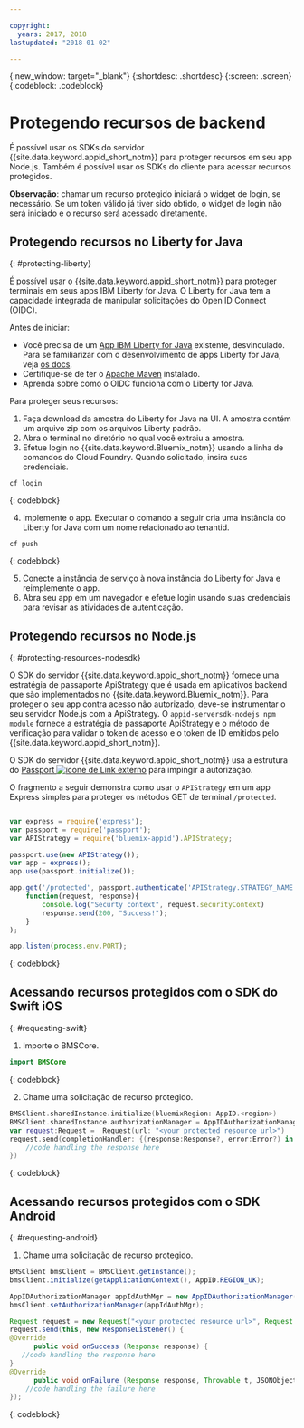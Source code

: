 ```yaml
---

copyright:
  years: 2017, 2018
lastupdated: "2018-01-02"

---
```

{:new_window: target="_blank"}
{:shortdesc: .shortdesc}
{:screen: .screen}
{:codeblock: .codeblock}


# Protegendo recursos de backend

É possível usar os SDKs do servidor {{site.data.keyword.appid_short_notm}} para proteger recursos em seu app Node.js. Também é possível usar os SDKs do cliente para acessar recursos protegidos.

**Observação**: chamar um recurso protegido iniciará o widget de login, se necessário. Se um token válido já tiver sido obtido, o widget de login não será iniciado e o recurso será acessado diretamente.

## Protegendo recursos no Liberty for Java
{: #protecting-liberty}

É possível usar o {{site.data.keyword.appid_short_notm}} para proteger terminais em
seus apps IBM Liberty for Java. O Liberty for Java tem a capacidade integrada de manipular solicitações
do Open ID Connect (OIDC).

Antes de iniciar:
* Você precisa de um [App IBM Liberty for Java](https://console.bluemix.net/catalog/starters/liberty-for-java) existente, desvinculado. Para se familiarizar com o desenvolvimento de
apps Liberty for Java, veja [os docs](/docs/runtimes/liberty/index.html).
* Certifique-se de ter o [Apache Maven](https://maven.apache.org/download.cgi) instalado.
* Aprenda sobre como o OIDC funciona com o Liberty for Java.

Para proteger seus recursos:

1. Faça download da amostra do Liberty for Java na UI. A amostra contém um arquivo zip com
os arquivos Liberty padrão.
2. Abra o terminal no diretório no qual você extraiu a amostra.
3. Efetue login no {{site.data.keyword.Bluemix_notm}} usando a linha de comandos do
Cloud Foundry. Quando solicitado, insira suas credenciais.

  ```
  cf login
  ```
  {: codeblock}

4. Implemente o app. Executar o comando a seguir cria uma instância do Liberty for Java com um nome relacionado ao tenantid.

  ```
  cf push
  ```
  {: codeblock}

5. Conecte a instância de serviço à nova instância do Liberty for Java e reimplemente o app.
6. Abra seu app em um navegador e efetue login usando suas credenciais para revisar as atividades de autenticação.

## Protegendo recursos no Node.js
{: #protecting-resources-nodesdk}

O SDK do servidor {{site.data.keyword.appid_short_notm}} fornece uma estratégia de passaporte ApiStrategy que é usada em aplicativos backend que são implementados no {{site.data.keyword.Bluemix_notm}}. Para proteger o seu app contra acesso não autorizado, deve-se instrumentar o seu servidor Node.js com a
ApiStrategy. O `appid-serversdk-nodejs npm module` fornece a estratégia de passaporte ApiStrategy e o método de verificação para validar o token de
acesso e o token de ID emitidos pelo {{site.data.keyword.appid_short_notm}}.

O SDK do servidor {{site.data.keyword.appid_short_notm}} usa a estrutura do <a href="http://passportjs.org/" target="_blank">Passport
<img src="../../icons/launch-glyph.svg" alt="ícone de Link externo"></a> para impingir a autorização.

O fragmento a seguir demonstra como usar o `APIStrategy` em um app Express simples para proteger os métodos GET de terminal `/protected`.

  ```JavaScript

  var express = require('express');
  var passport = require('passport');
  var APIStrategy = require('bluemix-appid').APIStrategy;

  passport.use(new APIStrategy());
  var app = express();
  app.use(passport.initialize());

  app.get('/protected', passport.authenticate('APIStrategy.STRATEGY_NAME', {session: false }),
      function(request, response){
          console.log("Securty context", request.securityContext)    
          response.send(200, "Success!");
      }
  );

  app.listen(process.env.PORT);
  ```
  {: codeblock}


## Acessando recursos protegidos com o SDK do Swift iOS
{: #requesting-swift}

1. Importe o BMSCore.

  ```swift
  import BMSCore
  ```
  {: codeblock}

2. Chame uma solicitação de recurso protegido.

  ```swift
  BMSClient.sharedInstance.initialize(bluemixRegion: AppID.<region>)
  BMSClient.sharedInstance.authorizationManager = AppIDAuthorizationManager(appid:AppID.sharedInstance)
  var request:Request =  Request(url: "<your protected resource url>")
  request.send(completionHandler: {(response:Response?, error:Error?) in
      //code handling the response here
  })
  ```
  {: codeblock}


## Acessando recursos protegidos com o SDK Android
{: #requesting-android}

1. Chame uma solicitação de recurso protegido.

  ```java
  BMSClient bmsClient = BMSClient.getInstance();
  bmsClient.initialize(getApplicationContext(), AppID.REGION_UK);

  AppIDAuthorizationManager appIdAuthMgr = new AppIDAuthorizationManager(AppID.getInstance())
  bmsClient.setAuthorizationManager(appIdAuthMgr);

  Request request = new Request("<your protected resource url>", Request.GET);
  request.send(this, new ResponseListener() {
  @Override
		public void onSuccess (Response response) {
     //code handling the response here
  }
  @Override
		public void onFailure (Response response, Throwable t, JSONObject extendedInfo) {
      //code handling the failure here
  });
  ```
  {: codeblock}
